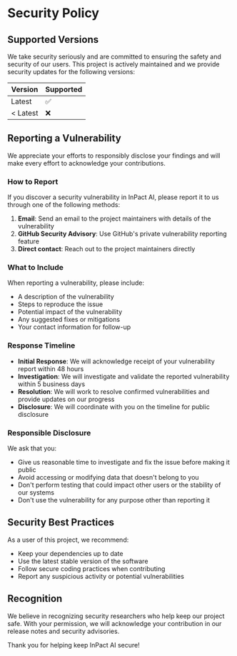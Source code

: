 # Security Policy

## Supported Versions

We take security seriously and are committed to ensuring the safety and security of our users. This project is actively maintained and we provide security updates for the following versions:

| Version | Supported          |
| ------- | ------------------ |
| Latest  | :white_check_mark: |
| < Latest| :x:                |

## Reporting a Vulnerability

We appreciate your efforts to responsibly disclose your findings and will make every effort to acknowledge your contributions.

### How to Report

If you discover a security vulnerability in InPact AI, please report it to us through one of the following methods:

1. **Email**: Send an email to the project maintainers with details of the vulnerability
2. **GitHub Security Advisory**: Use GitHub's private vulnerability reporting feature
3. **Direct contact**: Reach out to the project maintainers directly

### What to Include

When reporting a vulnerability, please include:

- A description of the vulnerability
- Steps to reproduce the issue
- Potential impact of the vulnerability
- Any suggested fixes or mitigations
- Your contact information for follow-up

### Response Timeline

- **Initial Response**: We will acknowledge receipt of your vulnerability report within 48 hours
- **Investigation**: We will investigate and validate the reported vulnerability within 5 business days
- **Resolution**: We will work to resolve confirmed vulnerabilities and provide updates on our progress
- **Disclosure**: We will coordinate with you on the timeline for public disclosure

### Responsible Disclosure

We ask that you:

- Give us reasonable time to investigate and fix the issue before making it public
- Avoid accessing or modifying data that doesn't belong to you
- Don't perform testing that could impact other users or the stability of our systems
- Don't use the vulnerability for any purpose other than reporting it

## Security Best Practices

As a user of this project, we recommend:

- Keep your dependencies up to date
- Use the latest stable version of the software
- Follow secure coding practices when contributing
- Report any suspicious activity or potential vulnerabilities

## Recognition

We believe in recognizing security researchers who help keep our project safe. With your permission, we will acknowledge your contribution in our release notes and security advisories.

Thank you for helping keep InPact AI secure! 